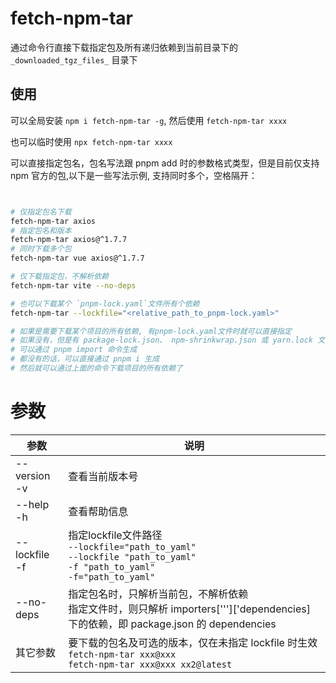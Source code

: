 # fetch-npm-tar

通过命令行直接下载指定包及所有递归依赖到当前目录下的 `_downloaded_tgz_files_` 目录下

## 使用

可以全局安装 `npm i fetch-npm-tar -g`, 然后使用 `fetch-npm-tar xxxx`

也可以临时使用  `npx fetch-npm-tar xxxx`

可以直接指定包名，包名写法跟 pnpm add 时的参数格式类型，但是目前仅支持 npm 官方的包,以下是一些写法示例, 支持同时多个，空格隔开：

```sh


# 仅指定包名下载
fetch-npm-tar axios
# 指定包名和版本
fetch-npm-tar axios@^1.7.7
# 同时下载多个包
fetch-npm-tar vue axios@^1.7.7

# 仅下载指定包，不解析依赖
fetch-npm-tar vite --no-deps

# 也可以下载某个 `pnpm-lock.yaml`文件所有个依赖
fetch-npm-tar --lockfile="<relative_path_to_pnpm-lock.yaml>"

# 如果是需要下载某个项目的所有依赖, 有pnpm-lock.yaml文件时就可以直接指定
# 如果没有，但是有 package-lock.json、 npm-shrinkwrap.json 或 yarn.lock 文件
# 可以通过 pnpm import 命令生成
# 都没有的话，可以直接通过 pnpm i 生成
# 然后就可以通过上面的命令下载项目的所有依赖了
```

# 参数

| 参数               | 说明                                                                                                                                                      |
| ------------------ | --------------------------------------------------------------------------------------------------------------------------------------------------------- |
| --version<br />-v  | 查看当前版本号                                                                                                                                            |
| --help<br />-h     | 查看帮助信息                                                                                                                                              |
| --lockfile<br />-f | 指定lockfile文件路径<br />  `--lockfile="path_to_yaml"` <br /> `--lockfile "path_to_yaml"` <br /> `-f "path_to_yaml"`  <br /> `-f="path_to_yaml"` |
| --no-deps          | 指定包名时，只解析当前包，不解析依赖<br />指定文件时，则只解析 importers[''']['dependencies] 下的依赖，即 package.json 的 dependencies                 |
| 其它参数           | 要下载的包名及可选的版本，仅在未指定 lockfile 时生效<br />  `fetch-npm-tar xxx@xxx` <br /> `fetch-npm-tar xxx@xxx xx2@latest`                         |
